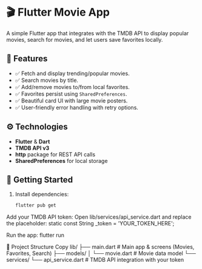 # 🎬 Flutter Movie App

A simple Flutter app that integrates with the TMDB API to display popular movies, search for movies, and let users save favorites locally.

## 📱 Features
- ✅ Fetch and display trending/popular movies.  
- ✅ Search movies by title.  
- ✅ Add/remove movies to/from local favorites.  
- ✅ Favorites persist using `SharedPreferences`.  
- ✅ Beautiful card UI with large movie posters.  
- ✅ User-friendly error handling with retry options.

## ⚙️ Technologies
- **Flutter** & **Dart**  
- **TMDB API v3**  
- **http** package for REST API calls  
- **SharedPreferences** for local storage  

## 🚀 Getting Started
1. Install dependencies:  
   ```bash
   flutter pub get
   
Add your TMDB API token:
Open lib/services/api_service.dart and replace the placeholder:
static const String _token = 'YOUR_TOKEN_HERE';

Run the app:
   flutter run

🧩 Project Structure
Copy
lib/
 ├── main.dart               # Main app & screens (Movies, Favorites, Search)
 ├── models/
 │   └── movie.dart          # Movie data model
 └── services/
     └── api_service.dart    # TMDB API integration with your token
